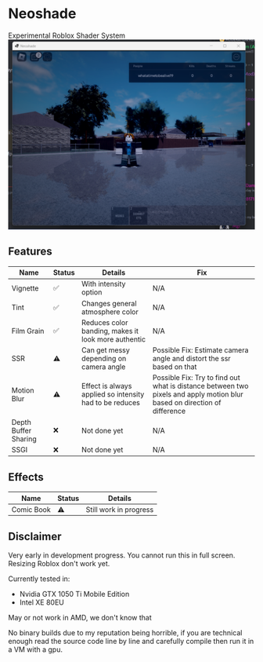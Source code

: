 # Neoshade
Experimental Roblox Shader System
![Demo](6.png)

## Features
|Name|Status|Details|Fix|
|----|------|-------|---|
|Vignette|✅|With intensity option|N/A|
|Tint|✅|Changes general atmosphere color|N/A|
|Film Grain|✅|Reduces color banding, makes it look more authentic|N/A|
|SSR|⚠️|Can get messy depending on camera angle|Possible Fix: Estimate camera angle and distort the ssr based on that|
|Motion Blur|⚠️|Effect is always applied so intensity had to be reduces|Possible Fix: Try to find out what is distance between two pixels and apply motion blur based on direction of difference|
|Depth Buffer Sharing|❌|Not done yet|N/A|
|SSGI|❌|Not done yet|N/A|

## Effects
|Name|Status|Details|
|----|------|-------|
|Comic Book|⚠️|Still work in progress|



## Disclaimer
Very early in development progress. 
You cannot run this in full screen.
Resizing Roblox don't work yet.

Currently tested in:
- Nvidia GTX 1050 Ti Mobile Edition
- Intel XE 80EU

May or not work in AMD, we don't know that

No binary builds due to my reputation being horrible, if you are technical enough read the source code line by line and carefully compile then run it in a VM with a gpu.
